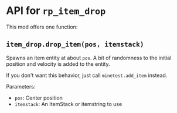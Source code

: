 # API for `rp_item_drop`

This mod offers one function:

## `item_drop.drop_item(pos, itemstack)`

Spawns an item entity at about `pos`.
A bit of randomness to the initial position and velocity
is added to the entity.

If you don't want this behavior, just call `minetest.add_item`
instead.

Parameters:

* `pos`: Center position 
* `itemstack`: An ItemStack or itemstring to use

